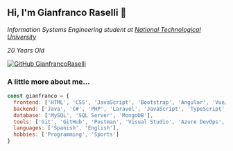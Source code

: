 <h2> Hi, I'm Gianfranco Raselli 👋</h2>
<p>
  <em>
    Information Systems Engineering student at <a href="https://www.utn.edu.ar/es/">National Technological University</a>
  </em>
</p>
<p>
  <em>
    20 Years Old
  </em>
</p>

[![GitHub GianfrancoRaselli](https://img.shields.io/github/followers/GianfrancoRaselli?label=follow&style=social)](https://github.com/GianfrancoRaselli)


### A little more about me...  

```javascript
const gianfranco = {
  frontend: ['HTML', 'CSS', 'JavaScript', 'Bootstrap', 'Angular', 'VueJS'],
  backend: ['Java', 'C#', 'PHP', 'Laravel', 'JavaScript', 'TypeScript', 'NodeJS', 'ExpressJS', 'Python', 'Graphql'],
  database: ['MySQL', 'SQL Server', 'MongoDB'],
  tools: ['Git', 'GitHub', 'Postman', 'Visual Studio', 'Azure DevOps', 'Visual Studio Code', 'Sublime Text', 'PyCharm'],
  languages: ['Spanish', 'English'],
  hobbies: ['Programming', 'Sports']
}
```
